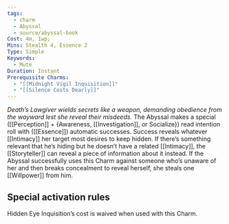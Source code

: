 ```yaml
---
tags:
  - charm
  - Abyssal
  - source/abyssal-book
Cost: 4m, 1wp; 
Mins: Stealth 4, Essence 2
Type: Simple
Keywords:
  - Mute
Duration: Instant
Prerequisite Charms:
  - "[[Midnight Vigil Inquisition]]"
  - "[[Silence Costs Dearly]]"
---
```

*Death’s Lawgiver wields secrets like a weapon, demanding obedience from the wayward lest she reveal their misdeeds.*
The Abyssal makes a special ([[Perception]] + {Awareness, [[Investigation]], or Socialize}) read intention roll with ([[Essence]]) automatic successes. Success reveals whatever [[Intimacy]] her target most desires to keep hidden. If there’s something relevant that he’s hiding but he doesn’t have a related [[Intimacy]], the [[Storyteller]] can reveal a piece of information about it instead.
If the Abyssal successfully uses this Charm against someone who’s unaware of her and then breaks concealment to reveal herself, she steals one [[Willpower]] from him.
## Special activation rules
Hidden Eye Inquisition’s cost is waived when used with this Charm.
